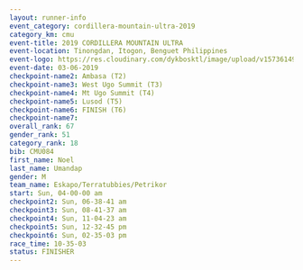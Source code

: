 ```yaml
---
layout: runner-info 
event_category: cordillera-mountain-ultra-2019 
category_km: cmu 
event-title: 2019 CORDILLERA MOUNTAIN ULTRA 
event-location: Tinongdan, Itogon, Benguet Philippines 
event-logo: https://res.cloudinary.com/dykbosktl/image/upload/v1573614960/Logo/Cordillera-Mountain-Ultra-2019-1280_wxhrmh.jpg 
event-date: 03-06-2019 
checkpoint-name2: Ambasa (T2) 
checkpoint-name3: West Ugo Summit (T3) 
checkpoint-name4: Mt Ugo Summit (T4) 
checkpoint-name5: Lusod (T5) 
checkpoint-name6: FINISH (T6) 
checkpoint-name7: 
overall_rank: 67
gender_rank: 51
category_rank: 18
bib: CMU084
first_name: Noel
last_name: Umandap
gender: M
team_name: Eskapo/Terratubbies/Petrikor
start: Sun, 04-00-00 am
checkpoint2: Sun, 06-38-41 am
checkpoint3: Sun, 08-41-37 am
checkpoint4: Sun, 11-04-23 am
checkpoint5: Sun, 12-32-45 pm
checkpoint6: Sun, 02-35-03 pm
race_time: 10-35-03
status: FINISHER
---
```

